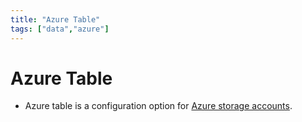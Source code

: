 ```yaml
---
title: "Azure Table"
tags: ["data","azure"]
---
```


# Azure Table 

- Azure table is a configuration option for [Azure storage accounts][storage].

[storage]: ./azure_storage.md
